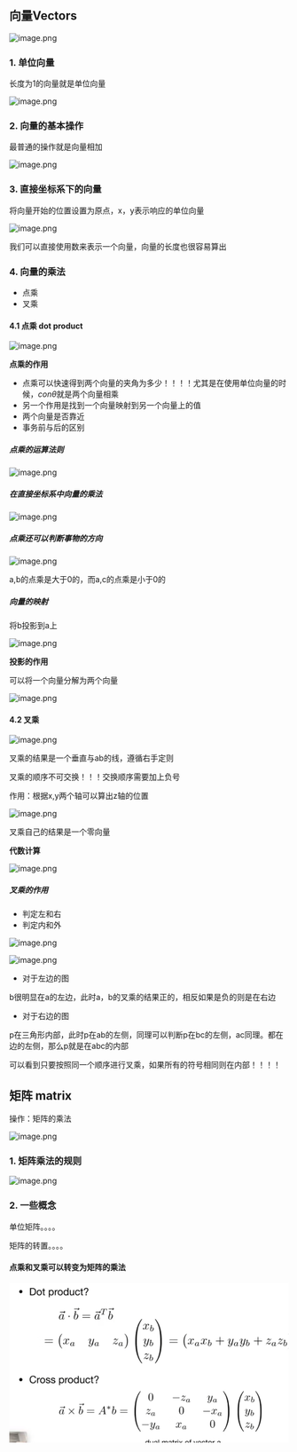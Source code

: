 ## 向量Vectors

![image.png](https://s2.loli.net/2022/08/27/OEqzgNLloIy9SZA.png)

### 1. 单位向量

长度为1的向量就是单位向量

![image.png](https://s2.loli.net/2022/08/27/tSO67jHomFg3iM4.png)

### 2. 向量的基本操作

最普通的操作就是向量相加

![image.png](https://s2.loli.net/2022/08/27/IGlhBoO9zKX3ujU.png)

### 3. 直接坐标系下的向量

将向量开始的位置设置为原点，x，y表示响应的单位向量

![image.png](https://s2.loli.net/2022/08/27/zsbwegX4Rc3vyoQ.png)

我们可以直接使用数来表示一个向量，向量的长度也很容易算出

### 4. 向量的乘法

- 点乘
- 叉乘

#### 4.1 点乘 dot product

![image.png](https://s2.loli.net/2022/08/27/uXoMxUE4lryAQJe.png)

**点乘的作用**

- 点乘可以快速得到两个向量的夹角为多少！！！！尤其是在使用单位向量的时候，$con\theta$就是两个向量相乘
- 另一个作用是找到一个向量映射到另一个向量上的值
- 两个向量是否靠近
- 事务前与后的区别

##### 点乘的运算法则

![image.png](https://s2.loli.net/2022/08/27/pHxTI2y3FDWA5XV.png)

##### 在直接坐标系中向量的乘法

![image.png](https://s2.loli.net/2022/08/27/wbFpqVHR5WrGCXo.png)

##### 点乘还可以判断事物的方向

![image.png](https://s2.loli.net/2022/08/27/W5nJhD4tgH3pxY8.png)

a,b的点乘是大于0的，而a,c的点乘是小于0的

##### 向量的映射

将b投影到a上

![image.png](https://s2.loli.net/2022/08/27/X5VpabIoPMGCZ3t.png)

**投影的作用**

可以将一个向量分解为两个向量

![image.png](https://s2.loli.net/2022/08/27/DaI4eUlr5jGQFb7.png)

#### 4.2 叉乘

![image.png](https://s2.loli.net/2022/08/27/1Cu4RgMvLFfAcqS.png)

叉乘的结果是一个垂直与ab的线，遵循右手定则

叉乘的顺序不可交换！！！交换顺序需要加上负号

作用：根据x,y两个轴可以算出z轴的位置

![image.png](https://s2.loli.net/2022/08/27/MKq37jZv9awXBWE.png)

叉乘自己的结果是一个零向量

**代数计算**

![image.png](https://s2.loli.net/2022/08/27/PNJ9huKjTnWZrlH.png)

##### 叉乘的作用

- 判定左和右
- 判定内和外

![image.png](https://s2.loli.net/2022/08/27/7i8AEGBP39qbrzj.png)

![image.png](https://s2.loli.net/2022/08/27/SMgGvRmqcaY9Oij.png)

- 对于左边的图

b很明显在a的左边，此时a，b的叉乘的结果正的，相反如果是负的则是在右边

- 对于右边的图

p在三角形内部，此时p在ab的左侧，同理可以判断p在bc的左侧，ac同理。都在边的左侧，那么p就是在abc的内部

可以看到只要按照同一个顺序进行叉乘，如果所有的符号相同则在内部！！！！

## 矩阵 matrix

操作：矩阵的乘法

![image.png](https://s2.loli.net/2022/08/27/Mj4rPniU6mQFlpe.png)

### 1. 矩阵乘法的规则

![image.png](https://s2.loli.net/2022/08/27/dyTeH4u91nApPQt.png)

### 2. 一些概念

单位矩阵。。。。

矩阵的转置。。。。

#### 点乘和叉乘可以转变为矩阵的乘法

![image-20220827153102521](img/image-20220827153102521.png)

